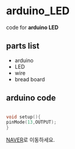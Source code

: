 # arduino_LED
code for **arduino LED**

## parts list

* arduino
* LED
* wire
* bread board


## arduino code

```cpp

void setup(){
pinMode(13,OUTPUT);
}

```
[NAVER](https://www.naver.com)로 이동하세요.


